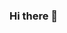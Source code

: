 ### Hi there 👋

<!--
**MariaDukmak/Mariadukmak** is a ✨ _special_ ✨ repository because its `README.md` (this file) appears on your GitHub profile.

- 🔭 I’m currently working on a school project called Empathic Robot
- 🌱 I’m currently learning android studio and Kotlin
- 💬 Ask me about python and logic :)
- 📫 How to reach me: maria.dukmak@student.hu.nl
